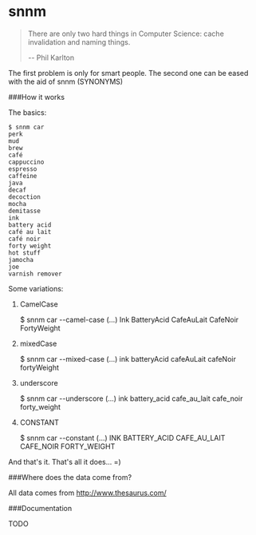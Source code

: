 snnm
====

> There are only two hard things in Computer Science: cache invalidation and naming things.
>
> -- Phil Karlton


The first problem is only for smart people. The second one can be eased with the aid of snnm (SYNONYMS)


###How it works

The basics:

    $ snnm car
	perk
	mud
	brew
	café
	cappuccino
	espresso
	caffeine
	java
	decaf
	decoction
	mocha
	demitasse
	ink
	battery acid
	café au lait
	café noir
	forty weight
	hot stuff
	jamocha
	joe
	varnish remover

Some variations:

1. CamelCase

    $ snnm car --camel-case
	(...)
	Ink
	BatteryAcid
	CafeAuLait
	CafeNoir
	FortyWeight

2. mixedCase

    $ snnm car --mixed-case
	(...)
	ink
	batteryAcid
	cafeAuLait
	cafeNoir
	fortyWeight

3. underscore

    $ snnm car --underscore
	(...)
	ink
	battery_acid
	cafe_au_lait
	cafe_noir
	forty_weight

4. CONSTANT

	$ snnm car --constant
	(...)
	INK
	BATTERY_ACID
	CAFE_AU_LAIT
	CAFE_NOIR
	FORTY_WEIGHT


And that's it. That's all it does... =)

###Where does the data come from?

All data comes from http://www.thesaurus.com/


###Documentation

TODO
